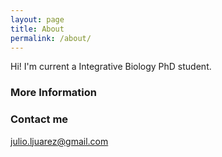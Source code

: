 ```yaml
---
layout: page
title: About
permalink: /about/
---
```


Hi! I'm current a Integrative Biology PhD student.

### More Information



### Contact me

[julio.ljuarez@gmail.com](mailto:julio.ljuarez@gmail.com)
